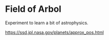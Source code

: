 # Field of Arbol

Experiment to learn a bit of astrophysics.

https://ssd.jpl.nasa.gov/planets/approx_pos.html
